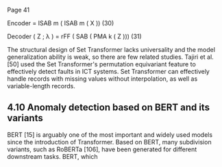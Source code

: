 Page 41

Encoder = ISAB m ( ISAB m ( X )) (30)

Decoder ( Z ; λ ) = rFF ( SAB ( PMA k ( Z ))) (31)

The structural design of Set Transformer lacks universality and the model generalization ability is weak, so there are few related studies. Tajiri et al. [50] used the Set Transformer's permutation equivariant feature to effectively detect faults in ICT systems. Set Transformer can effectively handle records with missing values without interpolation, as well as variable-length records.

## 4.10 Anomaly detection based on BERT and its variants

BERT [15] is arguably one of the most important and widely used models since the introduction of Transformer. Based on BERT, many subdivision variants, such as RoBERTa [106], have been generated for different downstream tasks. BERT, which